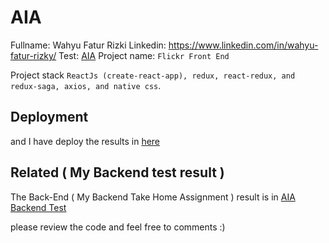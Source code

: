 # AIA

Fullname: Wahyu Fatur Rizki
Linkedin: https://www.linkedin.com/in/wahyu-fatur-rizky/
Test: [AIA](https://github.com/freefiona85/testForFullStack/blob/master/README.md)
Project name: `Flickr Front End`

Project stack `ReactJs (create-react-app), redux, react-redux, and redux-saga, axios, and native css`.

## Deployment

and I have deploy the results in [here]()

## Related ( My Backend test result )

The Back-End ( My Backend Take Home Assignment ) result is in [AIA Backend Test](https://github.com/wahyufaturrizky/AIA-flickr-BackEnd-Wahyu)

please review the code and feel free to comments :)
